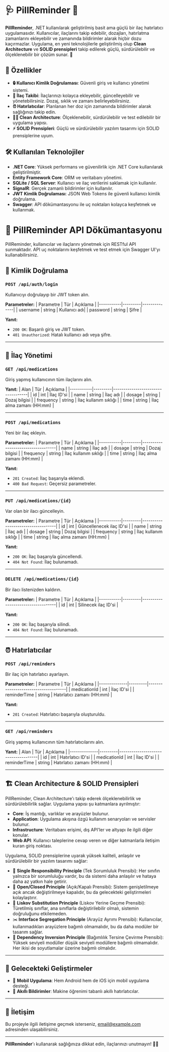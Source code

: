 # 🩺 **PillReminder** 💊

**PillReminder**, .NET kullanılarak geliştirilmiş basit ama güçlü bir ilaç hatırlatıcı uygulamasıdır. Kullanıcılar, ilaçlarını takip edebilir, dozajları, hatırlatma zamanlarını ekleyebilir ve zamanında bildirimler alarak hiçbir dozu kaçırmazlar. Uygulama, en yeni teknolojilerle geliştirilmiş olup **Clean Architecture** ve **SOLID prensipleri** takip edilerek güçlü, sürdürülebilir ve ölçeklenebilir bir çözüm sunar. 🌟

## 🚀 Özellikler

- **🔒 Kullanıcı Kimlik Doğrulaması**: Güvenli giriş ve kullanıcı yönetimi sistemi.
- **💊 İlaç Takibi**: İlaçlarınızı kolayca ekleyebilir, güncelleyebilir ve yönetebilirsiniz. Dozaj, sıklık ve zamanı belirleyebilirsiniz.
- **⏰ Hatırlatıcılar**: Planlanan her doz için zamanında bildirimler alarak sağlığınızı takip edin.
- **🧑‍💻 Clean Architecture**: Ölçeklenebilir, sürdürülebilir ve test edilebilir bir uygulama yapısı.
- **⚡ SOLID Prensipleri**: Güçlü ve sürdürülebilir yazılım tasarımı için SOLID prensiplerine uyum.

## 🛠 Kullanılan Teknolojiler

- **.NET Core**: Yüksek performans ve güvenilirlik için .NET Core kullanılarak geliştirilmiştir.
- **Entity Framework Core**: ORM ve veritabanı yönetimi.
- **SQLite / SQL Server**: Kullanıcı ve ilaç verilerini saklamak için kullanılır.
- **SignalR**: Gerçek zamanlı bildirimler için kullanılır.
- **JWT Kimlik Doğrulaması**: JSON Web Tokens ile güvenli kullanıcı kimlik doğrulama.
- **Swagger**: API dökümantasyonu ile uç noktaları kolayca keşfetmek ve kullanmak.

# 📂 PillReminder API Dökümantasyonu

PillReminder, kullanıcılar ve ilaçlarını yönetmek için RESTful API sunmaktadır. API uç noktalarını keşfetmek ve test etmek için Swagger UI'yı kullanabilirsiniz. 

## 🔑 Kimlik Doğrulama

### `POST /api/auth/login`

Kullanıcıyı doğrulayıp bir JWT token alın.

**Parametreler:**
| Parametre | Tür     | Açıklama     |
|-----------|---------|--------------|
| username  | string  | Kullanıcı adı|
| password  | string  | Şifre        |

**Yanıt:**
- `200 OK`: Başarılı giriş ve JWT token.
- `401 Unauthorized`: Hatalı kullanıcı adı veya şifre.

---

## 💊 İlaç Yönetimi

### `GET /api/medications`

Giriş yapmış kullanıcının tüm ilaçlarını alın.

**Yanıt:**
| Alan      | Tür     | Açıklama                          |
|-----------|---------|-----------------------------------|
| id        | int     | İlaç ID'si                       |
| name      | string  | İlaç adı                          |
| dosage    | string  | Dozaj bilgisi                    |
| frequency | string  | İlaç kullanım sıklığı            |
| time      | string  | İlaç alma zamanı (HH:mm)          |

---

### `POST /api/medications`

Yeni bir ilaç ekleyin.

**Parametreler:**
| Parametre | Tür     | Açıklama                          |
|-----------|---------|-----------------------------------|
| name      | string  | İlaç adı                          |
| dosage    | string  | Dozaj bilgisi                    |
| frequency | string  | İlaç kullanım sıklığı            |
| time      | string  | İlaç alma zamanı (HH:mm)          |

**Yanıt:**
- `201 Created`: İlaç başarıyla eklendi.
- `400 Bad Request`: Geçersiz parametreler.

---

### `PUT /api/medications/{id}`

Var olan bir ilacı güncelleyin.

**Parametreler:**
| Parametre | Tür     | Açıklama                          |
|-----------|---------|-----------------------------------|
| id        | int     | Güncellenecek ilaç ID'si         |
| name      | string  | İlaç adı                          |
| dosage    | string  | Dozaj bilgisi                    |
| frequency | string  | İlaç kullanım sıklığı            |
| time      | string  | İlaç alma zamanı (HH:mm)          |

**Yanıt:**
- `200 OK`: İlaç başarıyla güncellendi.
- `404 Not Found`: İlaç bulunamadı.

---

### `DELETE /api/medications/{id}`

Bir ilacı listenizden kaldırın.

**Parametreler:**
| Parametre | Tür     | Açıklama                          |
|-----------|---------|-----------------------------------|
| id        | int     | Silinecek ilaç ID'si             |

**Yanıt:**
- `200 OK`: İlaç başarıyla silindi.
- `404 Not Found`: İlaç bulunamadı.

---

## ⏰ Hatırlatıcılar

### `POST /api/reminders`

Bir ilaç için hatırlatıcı ayarlayın.

**Parametreler:**
| Parametre    | Tür     | Açıklama                            |
|--------------|---------|-------------------------------------|
| medicationId | int     | İlaç ID'si                          |
| reminderTime | string  | Hatırlatıcı zamanı (HH:mm)          |

**Yanıt:**
- `201 Created`: Hatırlatıcı başarıyla oluşturuldu.

---

### `GET /api/reminders`

Giriş yapmış kullanıcının tüm hatırlatıcılarını alın.

**Yanıt:**
| Alan         | Tür     | Açıklama                            |
|--------------|---------|-------------------------------------|
| id           | int     | Hatırlatıcı ID'si                   |
| medicationId | int     | İlaç ID'si                          |
| reminderTime | string  | Hatırlatıcı zamanı (HH:mm)          |

---

## 🏗️ Clean Architecture & SOLID Prensipleri

PillReminder, Clean Architecture'ı takip ederek ölçeklenebilirlik ve sürdürülebilirlik sağlar. Uygulama yapısı şu katmanlara ayrılmıştır:

- **Core**: İş mantığı, varlıklar ve arayüzler bulunur.
- **Application**: Uygulama akışına özgü kullanım senaryoları ve servisler bulunur.
- **Infrastructure**: Veritabanı erişimi, dış API'ler ve altyapı ile ilgili diğer konular.
- **Web API**: Kullanıcı taleplerine cevap veren ve diğer katmanlarla iletişim kuran giriş noktası.

Uygulama, SOLID prensiplerine uyarak yüksek kaliteli, anlaşılır ve sürdürülebilir bir yazılım tasarımı sağlar:

- 📌 **Single Responsibility Principle** (Tek Sorumluluk Prensibi): Her sınıfın yalnızca bir sorumluluğu vardır, bu da sistemi daha anlaşılır ve hataya daha az yatkın hale getirir.
- 📍 **Open/Closed Principle** (Açık/Kapalı Prensibi): Sistem genişletilmeye açık ancak değiştirilmeye kapalıdır, bu da gelecekteki geliştirmeleri kolaylaştırır.
- 🔄 **Liskov Substitution Principle** (Liskov Yerine Geçme Prensibi): Türetilmiş sınıflar, ana sınıflarla değiştirilebilir olmalı, sistemin doğruluğunu etkilemeden.
- ✂️ **Interface Segregation Principle** (Arayüz Ayrımı Prensibi): Kullanıcılar, kullanmadıkları arayüzlere bağımlı olmamalıdır, bu da daha modüler bir tasarım sağlar.
- 🔌 **Dependency Inversion Principle** (Bağımlılık Tersine Çevirme Prensibi): Yüksek seviyeli modüller düşük seviyeli modüllere bağımlı olmamalıdır. Her ikisi de soyutlamalar üzerine bağımlı olmalıdır.

---

## 🌱 Gelecekteki Geliştirmeler

- 📱 **Mobil Uygulama**: Hem Android hem de iOS için mobil uygulama desteği.
- 🔔 **Akıllı Bildirimler**: Makine öğrenimi tabanlı akıllı hatırlatıcılar.

---

## 💬 İletişim

Bu projeyle ilgili iletişime geçmek isterseniz, [email@example.com](mailto:edabuzlu@gmail.com) adresinden ulaşabilirsiniz.

---

**PillReminder**'ı kullanarak sağlığınıza dikkat edin, ilaçlarınızı unutmayın! 💊✨
